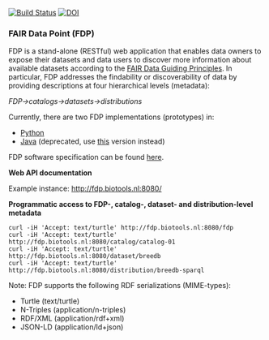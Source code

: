 [![Build Status](https://travis-ci.org/NLeSC/ODEX-FAIRDataPoint.svg?branch=master)](https://travis-ci.org/NLeSC/ODEX-FAIRDataPoint)
[![DOI](https://zenodo.org/badge/37470907.svg)](https://zenodo.org/badge/latestdoi/37470907)

### FAIR Data Point (FDP)

FDP is a stand-alone (RESTful) web application that enables data owners to expose their datasets and data users to discover more information about available datasets according to the [FAIR Data Guiding Principles](http://www.force11.org/group/fairgroup/fairprinciples). In particular, FDP addresses the findability or discoverability of data by providing descriptions at four hierarchical levels (metadata):

*FDP->catalogs->datasets->distributions*

Currently, there are two FDP implementations (prototypes) in:
* [Python](https://github.com/NLeSC/ODEX-FAIRDataPoint/tree/master/fdp-api/python)
* [Java](https://github.com/NLeSC/ODEX-FAIRDataPoint/tree/master/fdp-api/java) (deprecated, use [this](https://github.com/DTL-FAIRData/FAIRDataPoint) version instead)

FDP software specification can be found [here](https://dtl-fair.atlassian.net/wiki/spaces/FDP/pages/6127622/FAIR+Data+Point+Software+Specification).

**Web API documentation**

Example instance: http://fdp.biotools.nl:8080/

**Programmatic access to FDP-, catalog-, dataset- and distribution-level metadata**

```
curl -iH 'Accept: text/turtle' http://fdp.biotools.nl:8080/fdp
curl -iH 'Accept: text/turtle' http://fdp.biotools.nl:8080/catalog/catalog-01
curl -iH 'Accept: text/turtle' http://fdp.biotools.nl:8080/dataset/breedb
curl -iH 'Accept: text/turtle' http://fdp.biotools.nl:8080/distribution/breedb-sparql
```

Note: FDP supports the following RDF serializations (MIME-types):
* Turtle (text/turtle)
* N-Triples (application/n-triples)
* RDF/XML (application/rdf+xml)
* JSON-LD (application/ld+json)
